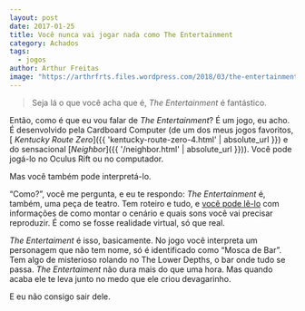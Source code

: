 ```yaml
---
layout: post
date: 2017-01-25
title: Você nunca vai jogar nada como The Entertainment
category: Achados
tags:
  - jogos
author: Arthur Freitas
image: "https://arthrfrts.files.wordpress.com/2018/03/the-entertainment.jpg"
---
```


> Seja lá o que você acha que é, _The Entertainment_ é fantástico.

Então, como é que eu vou falar de _The Entertainment_? É um jogo, eu acho. É desenvolvido pela Cardboard Computer (de um dos meus jogos favoritos,[ _Kentucky Route Zero_]({{ 'kentucky-route-zero-4.html' | absolute_url }}) e do sensacional [_Neighbor_]({{ '/neighbor.html' | absolute_url }})). Você pode jogá-lo no Oculus Rift ou no computador.

Mas você também pode interpretá-lo.

“Como?”, você me pergunta, e eu te respondo: _The Entertainment_ é, também, uma peça de teatro. Tem roteiro e tudo, e [você pode lê-lo](http://www.lulu.com/shop/lem-doolittle/the-entertainment/paperback/product-21312732.html) com informações de como montar o cenário e quais sons você vai precisar reproduzir. É como se fosse realidade virtual, só que real.

_The Entertaiment_ é isso, basicamente. No jogo você interpreta um personagem que não tem nome, só é identificado como “Mosca de Bar”. Tem algo de misterioso rolando no The Lower Depths, o bar onde tudo se passa. _The Entertaiment_ não dura mais do que uma hora. Mas quando acaba ele te leva junto no medo que ele criou devagarinho.

E eu não consigo sair dele.
